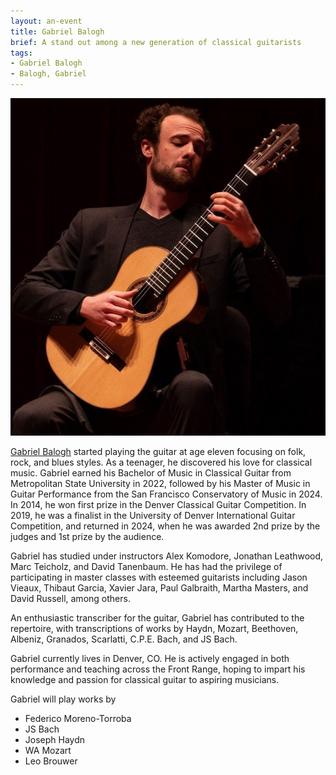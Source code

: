 ```yaml
---
layout: an-event
title: Gabriel Balogh
brief: A stand out among a new generation of classical guitarists
tags:
- Gabriel Balogh
- Balogh, Gabriel
---
```

![Gabriel Balogh](/pics/20240930-GabrielBalogh.jpg)

[Gabriel Balogh](https://www.gabrielbalogh.com/) started playing the guitar at age eleven focusing on folk, rock, and blues styles. As a teenager, he discovered his love for classical music. Gabriel earned his Bachelor of Music in Classical Guitar from Metropolitan State University in 2022, followed by his Master of Music in Guitar Performance from the San Francisco Conservatory of Music in 2024. In 2014, he won first prize in the Denver Classical Guitar Competition. In 2019, he was a finalist in the University of Denver International Guitar Competition, and returned in 2024, when he was awarded 2nd prize by the judges and 1st prize by the audience.

Gabriel has studied under instructors Alex Komodore, Jonathan Leathwood, Marc Teicholz, and David Tanenbaum. He has had the privilege of participating in master classes with esteemed guitarists including Jason Vieaux, Thibaut Garcia, Xavier Jara, Paul Galbraith, Martha Masters, and David Russell, among others. 

An enthusiastic transcriber for the guitar, Gabriel has contributed to the repertoire, with transcriptions of works by Haydn, Mozart, Beethoven, Albeniz, Granados, Scarlatti, C.P.E. Bach, and JS Bach. 

Gabriel currently lives in Denver, CO. He is actively engaged in both performance and teaching across the Front Range, hoping to impart his knowledge and passion for classical guitar to aspiring musicians. 

Gabriel will play works by
* Federico Moreno-Torroba
* JS Bach
* Joseph Haydn
* WA Mozart
* Leo Brouwer
